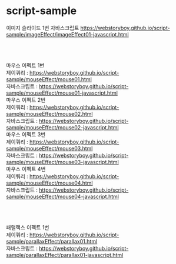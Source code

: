 # script-sample




이미지 슬라이드 1번 자바스크립트
https://webstoryboy.github.io/script-sample/imageEffect/imageEffect01-javascript.html

<br><br><br>
마우스 이펙트 1번 <br>
제이쿼리 : https://webstoryboy.github.io/script-sample/mouseEffect/mouse01.html <br>
자바스크립트 : https://webstoryboy.github.io/script-sample/mouseEffect/mouse01-javascript.html<br>
마우스 이펙트 2번 <br>
제이쿼리 : https://webstoryboy.github.io/script-sample/mouseEffect/mouse02.html <br>
자바스크립트 : https://webstoryboy.github.io/script-sample/mouseEffect/mouse02-javascript.html<br>
마우스 이펙트 3번 <br>
제이쿼리 : https://webstoryboy.github.io/script-sample/mouseEffect/mouse03.html <br>
자바스크립트 : https://webstoryboy.github.io/script-sample/mouseEffect/mouse03-javascript.html<br>
마우스 이펙트 4번 <br>
제이쿼리 : https://webstoryboy.github.io/script-sample/mouseEffect/mouse04.html <br>
자바스크립트 : https://webstoryboy.github.io/script-sample/mouseEffect/mouse04-javascript.html<br>


<br><br><br>
패랠랙스 이펙트 1번 <br>
제이쿼리 : https://webstoryboy.github.io/script-sample/parallaxEffect/parallax01.html <br>
자바스크립트 : https://webstoryboy.github.io/script-sample/parallaxEffect/parallax01-javascript.html

